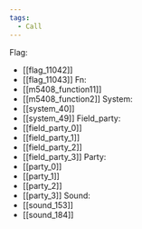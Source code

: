 ```yaml
---
tags:
  - Call
---
```

Flag:
- [[flag_11042]]
- [[flag_11043]]
Fn:
- [[m5408_function11]]
- [[m5408_function2]]
System:
- [[system_40]]
- [[system_49]]
Field_party:
- [[field_party_0]]
- [[field_party_1]]
- [[field_party_2]]
- [[field_party_3]]
Party:
- [[party_0]]
- [[party_1]]
- [[party_2]]
- [[party_3]]
Sound:
- [[sound_153]]
- [[sound_184]]
